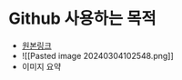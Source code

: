# Github 사용하는 목적
- [원본링크](https://excalidraw.com/#json=mxyGK9-sBhOHXtSMXAXRM,rhzVsdZbJRDX3e-hmwbZxQ)
- ![[Pasted image 20240304102548.png]]
- 이미지 요약